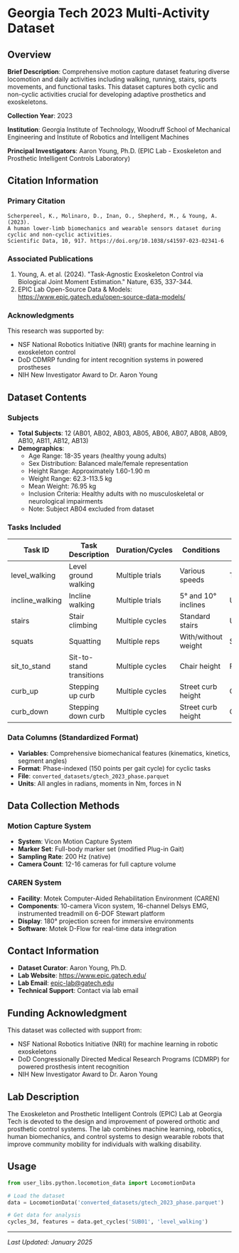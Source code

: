 # Georgia Tech 2023 Multi-Activity Dataset

## Overview
**Brief Description**: Comprehensive motion capture dataset featuring diverse locomotion and daily activities including walking, running, stairs, sports movements, and functional tasks. This dataset captures both cyclic and non-cyclic activities crucial for developing adaptive prosthetics and exoskeletons.

**Collection Year**: 2023

**Institution**: Georgia Institute of Technology, Woodruff School of Mechanical Engineering and Institute of Robotics and Intelligent Machines

**Principal Investigators**: Aaron Young, Ph.D. (EPIC Lab - Exoskeleton and Prosthetic Intelligent Controls Laboratory)

## Citation Information

### Primary Citation
```
Scherpereel, K., Molinaro, D., Inan, O., Shepherd, M., & Young, A. (2023). 
A human lower-limb biomechanics and wearable sensors dataset during cyclic and non-cyclic activities. 
Scientific Data, 10, 917. https://doi.org/10.1038/s41597-023-02341-6
```

### Associated Publications
1. Young, A. et al. (2024). "Task-Agnostic Exoskeleton Control via Biological Joint Moment Estimation." 
   Nature, 635, 337-344.
2. EPIC Lab Open-Source Data & Models: https://www.epic.gatech.edu/open-source-data-models/

### Acknowledgments
This research was supported by:
- NSF National Robotics Initiative (NRI) grants for machine learning in exoskeleton control
- DoD CDMRP funding for intent recognition systems in powered prostheses
- NIH New Investigator Award to Dr. Aaron Young

## Dataset Contents

### Subjects
- **Total Subjects**: 12 (AB01, AB02, AB03, AB05, AB06, AB07, AB08, AB09, AB10, AB11, AB12, AB13)
- **Demographics**:
  - Age Range: 18-35 years (healthy young adults)
  - Sex Distribution: Balanced male/female representation
  - Height Range: Approximately 1.60-1.90 m
  - Weight Range: 62.3-113.5 kg
  - Mean Weight: 76.95 kg
  - Inclusion Criteria: Healthy adults with no musculoskeletal or neurological impairments
  - Note: Subject AB04 excluded from dataset

### Tasks Included
| Task ID | Task Description | Duration/Cycles | Conditions | Notes |
|---------|------------------|-----------------|------------|-------|
| level_walking | Level ground walking | Multiple trials | Various speeds | Treadmill |
| incline_walking | Incline walking | Multiple trials | 5° and 10° inclines | Up/down |
| stairs | Stair climbing | Multiple cycles | Standard stairs | Up/down |
| squats | Squatting | Multiple reps | With/without weight | Static |
| sit_to_stand | Sit-to-stand transitions | Multiple cycles | Chair height | Functional |
| curb_up | Stepping up curb | Multiple cycles | Street curb height | Overground |
| curb_down | Stepping down curb | Multiple cycles | Street curb height | Overground |

### Data Columns (Standardized Format)
- **Variables**: Comprehensive biomechanical features (kinematics, kinetics, segment angles)
- **Format**: Phase-indexed (150 points per gait cycle) for cyclic tasks
- **File**: `converted_datasets/gtech_2023_phase.parquet`
- **Units**: All angles in radians, moments in Nm, forces in N

## Data Collection Methods

### Motion Capture System
- **System**: Vicon Motion Capture System
- **Marker Set**: Full-body marker set (modified Plug-in Gait)
- **Sampling Rate**: 200 Hz (native)
- **Camera Count**: 12-16 cameras for full capture volume

### CAREN System
- **Facility**: Motek Computer-Aided Rehabilitation Environment (CAREN)
- **Components**: 10-camera Vicon system, 16-channel Delsys EMG, instrumented treadmill on 6-DOF Stewart platform
- **Display**: 180° projection screen for immersive environments
- **Software**: Motek D-Flow for real-time data integration

## Contact Information
- **Dataset Curator**: Aaron Young, Ph.D.
- **Lab Website**: https://www.epic.gatech.edu/
- **Lab Email**: epic-lab@gatech.edu
- **Technical Support**: Contact via lab email

## Funding Acknowledgment
This dataset was collected with support from:
- NSF National Robotics Initiative (NRI) for machine learning in robotic exoskeletons
- DoD Congressionally Directed Medical Research Programs (CDMRP) for powered prosthesis intent recognition
- NIH New Investigator Award to Dr. Aaron Young

## Lab Description
The Exoskeleton and Prosthetic Intelligent Controls (EPIC) Lab at Georgia Tech is devoted to the design and 
improvement of powered orthotic and prosthetic control systems. The lab combines machine learning, robotics, 
human biomechanics, and control systems to design wearable robots that improve community mobility for 
individuals with walking disability.

## Usage

```python
from user_libs.python.locomotion_data import LocomotionData

# Load the dataset
data = LocomotionData('converted_datasets/gtech_2023_phase.parquet')

# Get data for analysis
cycles_3d, features = data.get_cycles('SUB01', 'level_walking')
```

---
*Last Updated: January 2025*